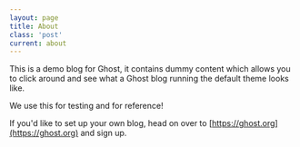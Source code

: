 ```yaml
---
layout: page
title: About
class: 'post'
current: about
---
```


This is a demo blog for Ghost, it contains dummy content which allows you to click around and see what a Ghost blog running the default theme looks like.

We use this for testing and for reference!

If you'd like to set up your own blog, head on over to [https://ghost.org](https://ghost.org) and sign up.
